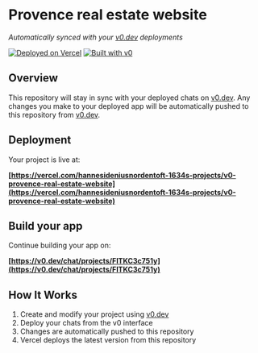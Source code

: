 # Provence real estate website

*Automatically synced with your [v0.dev](https://v0.dev) deployments*

[![Deployed on Vercel](https://img.shields.io/badge/Deployed%20on-Vercel-black?style=for-the-badge&logo=vercel)](https://vercel.com/hannesideniusnordentoft-1634s-projects/v0-provence-real-estate-website)
[![Built with v0](https://img.shields.io/badge/Built%20with-v0.dev-black?style=for-the-badge)](https://v0.dev/chat/projects/FITKC3c751y)

## Overview

This repository will stay in sync with your deployed chats on [v0.dev](https://v0.dev).
Any changes you make to your deployed app will be automatically pushed to this repository from [v0.dev](https://v0.dev).

## Deployment

Your project is live at:

**[https://vercel.com/hannesideniusnordentoft-1634s-projects/v0-provence-real-estate-website](https://vercel.com/hannesideniusnordentoft-1634s-projects/v0-provence-real-estate-website)**

## Build your app

Continue building your app on:

**[https://v0.dev/chat/projects/FITKC3c751y](https://v0.dev/chat/projects/FITKC3c751y)**

## How It Works

1. Create and modify your project using [v0.dev](https://v0.dev)
2. Deploy your chats from the v0 interface
3. Changes are automatically pushed to this repository
4. Vercel deploys the latest version from this repository
